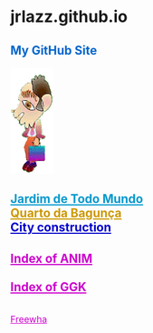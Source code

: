 # jrlazz.github.io
<h2 style="color:#06c;">My GitHub Site</h2>
<img src="ag_baboy.gif"><br>

<h2>
<a href="https://jrlazz.github.io/vivian/jtm.html" target="_blank" style="color:#09c;">Jardim de Todo Mundo</a><br>
<a href="https://jrlazz.eu5.org/qdb/form02.php" target="_blank" style="color:#c90;">Quarto da Bagunça</a><br>
<a href="https://jrlazz.github.io/anim/Vdrag.html" target="_blank" style="color:#00c;">City construction</a><br>
</h2>
<h2>
<a href="https://jrlazz.github.io/pages_anim.html" target="_blank" style="color:#c0c;">Index of ANIM</a><br>
<br>
<a href="https://jrlazz.github.io/pages_ggk.html" target="_blank" style="color:#c0c;">Index of GGK</a><br>
</h2>
<br>
<a href="https://jrlazz.eu5.org/" target="_blank" style="font-size:12pt;color:#c0c;">Freewha</a>
